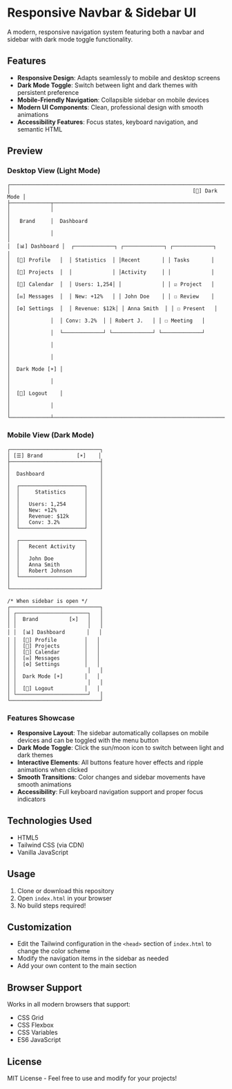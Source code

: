 # Responsive Navbar & Sidebar UI

A modern, responsive navigation system featuring both a navbar and sidebar with dark mode toggle functionality.

## Features

- **Responsive Design**: Adapts seamlessly to mobile and desktop screens
- **Dark Mode Toggle**: Switch between light and dark themes with persistent preference
- **Mobile-Friendly Navigation**: Collapsible sidebar on mobile devices
- **Modern UI Components**: Clean, professional design with smooth animations
- **Accessibility Features**: Focus states, keyboard navigation, and semantic HTML

## Preview

### Desktop View (Light Mode)
```
┌─────────────────────────────────────────────────────────────────────────┐
│                                                           [🌙] Dark Mode │
├─────────────┬───────────────────────────────────────────────────────────┤
│             │                                                           │
│   Brand     │  Dashboard                                                │
│             │                                                           │
│  [📊] Dashboard │  ┌─────────────┐ ┌─────────────┐ ┌─────────────┐         │
│  [👤] Profile   │  │ Statistics  │ │Recent       │ │ Tasks       │         │
│  [📁] Projects  │  │             │ │Activity     │ │             │         │
│  [📅] Calendar  │  │ Users: 1,254│ │             │ │ ☑ Project   │         │
│  [✉️] Messages  │  │ New: +12%   │ │ John Doe    │ │ ☐ Review    │         │
│  [⚙️] Settings  │  │ Revenue: $12k│ │ Anna Smith  │ │ ☐ Present   │         │
│             │  │ Conv: 3.2%  │ │ Robert J.   │ │ ☐ Meeting   │         │
│             │  └─────────────┘ └─────────────┘ └─────────────┘         │
│             │                                                           │
│             │                                                           │
│  Dark Mode [☀️] │                                                           │
│             │                                                           │
│  [🚪] Logout    │                                                           │
│             │                                                           │
└─────────────┴───────────────────────────────────────────────────────────┘
```

### Mobile View (Dark Mode)
```
┌─────────────────────────────┐
│ [☰] Brand           [☀️]    │
├─────────────────────────────┤
│                             │
│  Dashboard                  │
│                             │
│  ┌─────────────────────┐    │
│  │     Statistics      │    │
│  │                     │    │
│  │   Users: 1,254      │    │
│  │   New: +12%         │    │
│  │   Revenue: $12k     │    │
│  │   Conv: 3.2%        │    │
│  └─────────────────────┘    │
│                             │
│  ┌─────────────────────┐    │
│  │   Recent Activity   │    │
│  │                     │    │
│  │   John Doe          │    │
│  │   Anna Smith        │    │
│  │   Robert Johnson    │    │
│  └─────────────────────┘    │
│                             │
└─────────────────────────────┘

/* When sidebar is open */
┌─────────────────────────────┐
│ ┌───────────────────────┐   │
│ │  Brand          [✕]   │   │
│ │                       │   │
│ │  [📊] Dashboard       │   │
│ │  [👤] Profile         │   │
│ │  [📁] Projects        │   │
│ │  [📅] Calendar        │   │
│ │  [✉️] Messages        │   │
│ │  [⚙️] Settings        │   │
│ │                       │   │
│ │  Dark Mode [☀️]       │   │
│ │                       │   │
│ │  [🚪] Logout          │   │
│ └───────────────────────┘   │
└─────────────────────────────┘
```

### Features Showcase

- **Responsive Layout**: The sidebar automatically collapses on mobile devices and can be toggled with the menu button
- **Dark Mode Toggle**: Click the sun/moon icon to switch between light and dark themes
- **Interactive Elements**: All buttons feature hover effects and ripple animations when clicked
- **Smooth Transitions**: Color changes and sidebar movements have smooth animations
- **Accessibility**: Full keyboard navigation support and proper focus indicators

## Technologies Used

- HTML5
- Tailwind CSS (via CDN)
- Vanilla JavaScript

## Usage

1. Clone or download this repository
2. Open `index.html` in your browser
3. No build steps required!

## Customization

- Edit the Tailwind configuration in the `<head>` section of `index.html` to change the color scheme
- Modify the navigation items in the sidebar as needed
- Add your own content to the main section

## Browser Support

Works in all modern browsers that support:
- CSS Grid
- CSS Flexbox
- CSS Variables
- ES6 JavaScript

## License

MIT License - Feel free to use and modify for your projects! 